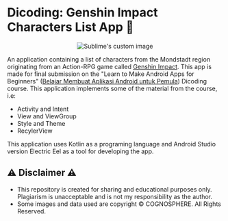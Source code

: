 # Dicoding: Genshin Impact Characters List App 📱

<p align="center">
  <img src="https://www.freepnglogos.com/uploads/genshin-impact-logo-png/genshin-impact-shadow-logo-by-kurikuo-steamgriddb-4.png" alt="Sublime's custom image"/>
</p>

An application containing a list of characters from the Mondstadt region originating from an Action-RPG game called [Genshin Impact](https://genshin.hoyoverse.com/). This app is made for final submission on the "Learn to Make Android Apps for Beginners" ([Belajar Membuat Aplikasi Android untuk Pemula](https://www.dicoding.com/academies/51)) Dicoding course. This application implements some of the material from the course, i.e:
- Activity and Intent
- View and ViewGroup
- Style and Theme
- RecylerView

This application uses Kotlin as a programing language and Android Studio version Electric Eel as a tool for developing the app.

## ⚠ Disclaimer ⚠
- This repository is created for sharing and educational purposes only. Plagiarism is unacceptable and is not my responsibility as the author.
- Some images and data used are copyright © COGNOSPHERE. All Rights Reserved.
